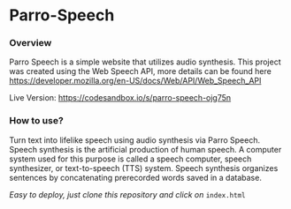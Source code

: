 # Parro-Speech
### Overview
Parro Speech is a simple website that utilizes audio synthesis. This project was created using the Web Speech API, more details can be found here https://developer.mozilla.org/en-US/docs/Web/API/Web_Speech_API

Live Version: https://codesandbox.io/s/parro-speech-ojg75n


### How to use?
Turn text into lifelike speech using audio synthesis via Parro Speech. Speech synthesis is the artificial production of human speech. A computer system used for this purpose is called a speech computer, speech synthesizer, or text-to-speech (TTS) system. Speech synthesis organizes sentences by concatenating prerecorded words saved in a database.


*Easy to deploy, just clone this repository and click on* `index.html` 

